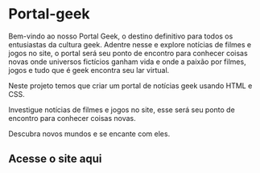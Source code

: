 # Portal-geek
Bem-vindo ao nosso Portal Geek, o destino definitivo para todos os entusiastas da cultura geek. Adentre nesse e explore notícias de filmes e jogos no site, o portal será seu ponto de encontro para conhecer coisas novas onde universos fictícios ganham vida e onde a paixão por filmes, jogos e tudo que é geek encontra seu lar virtual.

Neste projeto temos que criar um portal de notícias geek usando HTML e CSS. 

Investigue notícias de filmes e jogos no site, esse será seu ponto de encontro para conhecer coisas novas.

Descubra novos mundos e se encante com eles.

## Acesse o site aqui
